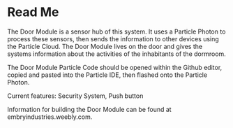 # Read Me
The Door Module is a sensor hub of this system. It uses a Particle Photon to process these sensors, then sends the information to other devices using the Particle Cloud. The Door Module lives on the door and gives the systems information about the activities of the inhabitants of the dormroom. 

The Door Module Particle Code should be opened within the Github editor, copied and pasted into the Particle IDE, then flashed onto the Particle Photon.

Current features: Security System, Push button

Information for building the Door Module can be found at embryindustries.weebly.com.
